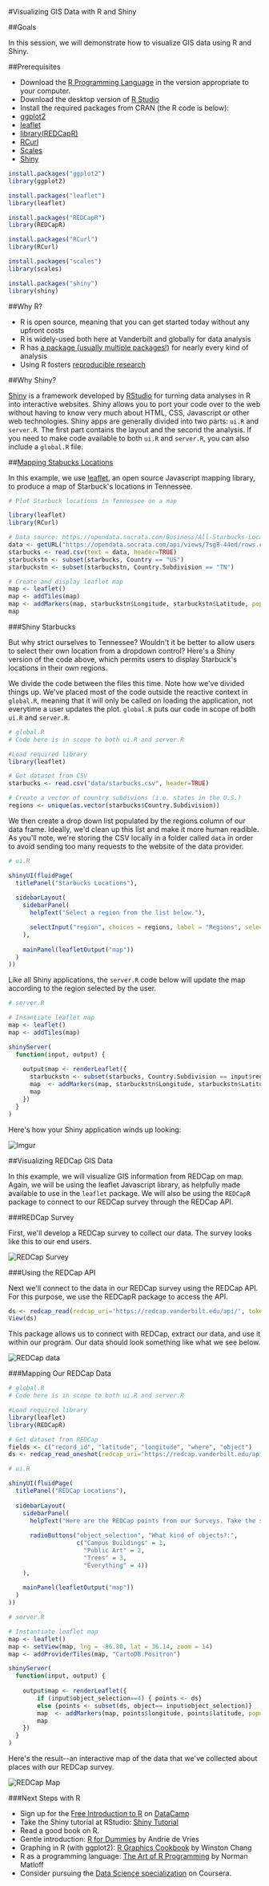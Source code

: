 #Visualizing GIS Data with R and Shiny

##Goals

In this session, we will demonstrate how to visualize GIS data using R and Shiny.

##Prerequisites

* Download the [R Programming Language](http://www.r-project.org/) in the version appropriate to your computer.
* Download the desktop version of [R Studio](http://www.rstudio.com/products/rstudio/)
* Install the required packages from CRAN (the R code is below):
 * [ggplot2](http://cran.r-project.org/web/packages/ggplot2/index.html)
 * [leaflet](http://rstudio.github.io/leaflet/)
 * [library(REDCapR)](https://cran.r-project.org/web/packages/REDCapR/index.html)
 * [RCurl](http://cran.r-project.org/web/packages/RCurl/index.html)
 * [Scales](https://cran.r-project.org/web/packages/scales/index.html)
 * [Shiny](https://cran.r-project.org/web/packages/shiny/index.html)

```R
install.packages("ggplot2")
library(ggplot2)

install.packages("leaflet")
library(leaflet)

install.packages("REDCapR")
library(REDCapR)

install.packages("RCurl")
library(RCurl)

install.packages("scales")
library(scales)

install.packages("shiny")
library(shiny)
```

##Why R?

* R is open source, meaning that you can get started today without any upfront costs
* R is widely-used both here at Vanderbilt and globally for data analysis
* R has [a package (usually multiple packages!)](http://cran.r-project.org/) for nearly every kind of analysis
* Using R fosters [reproducible research](http://christophergandrud.github.io/RepResR-RStudio/index.html)

##Why Shiny?

[Shiny](http://shiny.rstudio.com/) is a framework developed by [RStudio](https://www.rstudio.com/) for turning data analyses in R into interactive websites. Shiny allows you to port your code over to the web without having to know very much about HTML, CSS, Javascript or other web technologies. Shiny apps are generally divided into two parts: ```ui.R``` and ```server.R```. The first part contains the layout and the second the analysis. If you need to make code available to both ```ui.R``` and ```server.R```, you can also include a ```global.R``` file. 

##[Mapping Stabucks Locations](https://opendata.socrata.com/Business/All-Starbucks-Locations-in-the-World-Point-Map/7sg8-44ed)

In this example, we use [leaflet](https://rstudio.github.io/leaflet/), an open source Javascript mapping library, to produce a map of Starbuck's locations in Tennessee.

```R
# Plot Starbuck locations in Tennessee on a map

library(leaflet)
library(RCurl)

# Data source: https://opendata.socrata.com/Business/All-Starbucks-Locations-in-the-World-Point-Map/7sg8-44ed
data <- getURL("https://opendata.socrata.com/api/views/7sg8-44ed/rows.csv?accessType=DOWNLOAD")
starbucks <- read.csv(text = data, header=TRUE)
starbuckstn <- subset(starbucks, Country == "US")
starbuckstn <- subset(starbuckstn, Country.Subdivision == "TN")

# Create and display leaflet map
map <- leaflet()
map <- addTiles(map)
map <- addMarkers(map, starbuckstn$Longitude, starbuckstn$Latitude, popup=starbuckstn$Name)
map
```

###Shiny Starbucks

But why strict ourselves to Tennessee? Wouldn't it be better to allow users to select their own location from a dropdown control? Here's a Shiny version of the code above, which permits users to display Starbuck's locations in their own regions.

We divide the code between the files this time. Note how we've divided things up. We've placed most of the code outside the reactive context in ```global.R```, meaning that it will only be called on loading the application, not everytime a user updates the plot. ```global.R``` puts our code in scope of both ```ui.R``` and ```server.R```.

```R
# global.R
# Code here is in scope to both ui.R and server.R

#Load required library
library(leaflet)

# Get dataset from CSV 
starbucks <- read.csv("data/starbucks.csv", header=TRUE)

# Create a vector of country subdivions (i.e. states in the U.S.)
regions <- unique(as.vector(starbucks$Country.Subdivision))

```

We then create a drop down list populated by the regions column of our data frame. Ideally, we'd clean up this list and make it more human readible. As you'll note, we're storing the CSV locally in a folder called ```data``` in order to avoid sending too many requests to the website of the data provider.

```R
# ui.R

shinyUI(fluidPage(
  titlePanel("Starbucks Locations"),
  
  sidebarLayout(
    sidebarPanel(
      helpText("Select a region from the list below."),

      selectInput("region", choices = regions, label = "Regions", selected="TN")
    ),
    
    mainPanel(leafletOutput("map"))
  )
))
```

Like all Shiny applications, the ```server.R``` code below will update the map according to the region selected by the user.

```R
# server.R

# Insantiate leaflet map
map <- leaflet()
map <- addTiles(map)

shinyServer(
  function(input, output) {
    
    output$map <- renderLeaflet({
      starbuckstn <- subset(starbucks, Country.Subdivision == input$region)
      map  <- addMarkers(map, starbuckstn$Longitude, starbuckstn$Latitude, popup=starbuckstn$Name)
      map    
    })
  }
)
```

Here's how your Shiny application winds up looking:

![Imgur](http://i.imgur.com/TqxSsi7.png)

##Visualizing REDCap GIS Data

In this example, we will visualize GIS information from REDCap on map. Again, we will be using the leaflet Javascript library, as helpfully made available to use in the ```leaflet``` package.  We will also be using the ```REDCapR``` package to connect to our REDCap survey through the REDCap API.

###REDCap Survey

First, we'll develop a REDCap survey to collect our data. The survey looks like this to our end users.

![REDCap Survey](http://i.imgur.com/TPUHBos.png)

###Using the REDCap API 

Next we'll connect to the data in our REDCap survey using the REDCap API. For this purpose, we use the REDCapR package to access the API.

```R
ds <- redcap_read(redcap_uri='https://redcap.vanderbilt.edu/api/', token='#######')$data
View(ds)
```

This package allows us to connect with REDCap, extract our data, and use it within our program. Our data should look something like what we see below.

![REDCap data](http://i.imgur.com/WYrFZCE.png)

###Mapping Our REDCap Data

```R
# global.R
# Code here is in scope to both ui.R and server.R

#Load required library
library(leaflet)
library(REDCapR)

# Get dataset from REDCap
fields <- c("record_id", "latitude", "longitude", "where", "object")
ds <- redcap_read_oneshot(redcap_uri='https://redcap.vanderbilt.edu/api/', token='###################', fields=fields)$data```
```

```R
# ui.R

shinyUI(fluidPage(
  titlePanel("REDCap Locations"),
  
  sidebarLayout(
    sidebarPanel(
      helpText("Here are the REDCap points from our Surveys. Take the survey with http://bit.ly/1QktxjB"),
      
      radioButtons("object_selection", "What kind of objects?:",
                   c("Campus Buildings" = 1,
                     "Public Art" = 2,
                     "Trees" = 3,
                     "Everything" = 4))
    ),
    
    mainPanel(leafletOutput("map"))
  )
))
```

```R
# server.R

# Instantiate leaflet map
map <- leaflet()
map <- setView(map, lng = -86.80, lat = 36.14, zoom = 14)
map <- addProviderTiles(map, "CartoDB.Positron")

shinyServer(
  function(input, output) {
    
    output$map <- renderLeaflet({
        if (input$object_selection==4) { points <- ds}        
        else {points <- subset(ds, object== input$object_selection)}
        map  <- addMarkers(map, points$longitude, points$latitude, popup=points$where)
        map    
    })
  }
)
```
Here's the result--an interactive map of the data that we've collected about places with our REDCap survey.

![REDCap Map](http://i.imgur.com/INjpKTe.png)

###Next Steps with R

* Sign up for the [Free Introduction to R](https://www.datacamp.com/courses/free-introduction-to-r) on [DataCamp](https://www.datacamp.com)
* Take the Shiny tutorial at RStudio: [Shiny Tutorial](http://shiny.rstudio.com/tutorial/)
* Read a good book on R. 
 * Gentle introduction: [R for Dummies](http://www.amazon.com/R-For-Dummies-Andrie-Vries/dp/1119962846/ref=cm_cr_pr_product_top) by Andrie de Vries
 * Graphing in R (with ggplot2): [R Graphics Cookbook](http://www.amazon.com/R-Graphics-Cookbook-Winston-Chang/dp/1449316956) by Winston Chang
 * R as a programming language: [The Art of R Programming](http://www.nostarch.com/artofr.htm) by Norman Matloff
* Consider pursuing the [Data Science specialization](https://www.coursera.org/specialization/jhudatascience/1) on Coursera.
